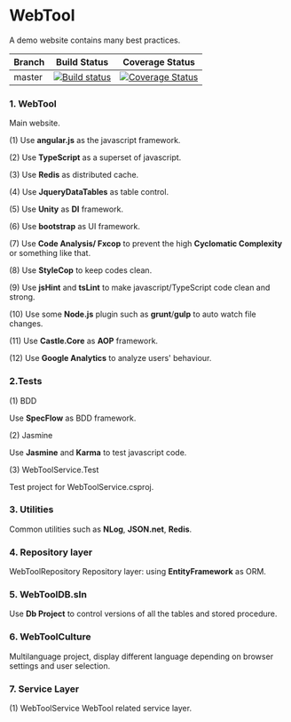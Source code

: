 WebTool
=======

A demo website contains many best practices.

Branch  | Build Status | Coverage Status|
-------- | :------------: | :------------: |
master | [![Build status](https://ci.appveyor.com/api/projects/status/8mk3pyahcejbfduv/branch/master?svg=true)](https://ci.appveyor.com/project/gqy117/webtool/branch/master) | [![Coverage Status](https://coveralls.io/repos/github/gqy117/WebTool/badge.png?branch=master)](https://coveralls.io/github/gqy117/WebTool?branch=master) |

### 1. WebTool
Main website.

(1) Use **angular.js** as the javascript framework.

(2) Use **TypeScript** as a superset of javascript.

(3) Use **Redis** as distributed cache.

(4) Use **JqueryDataTables** as table control.

(5) Use **Unity** as **DI** framework.

(6) Use **bootstrap** as UI framework.

(7) Use **Code Analysis/ Fxcop** to prevent the high **Cyclomatic Complexity** or something like that.

(8) Use **StyleCop** to keep codes clean.

(9) Use **jsHint** and **tsLint** to make javascript/TypeScript code clean and strong.

(10) Use some **Node.js** plugin such as **grunt**/**gulp** to auto watch file changes.

(11) Use **Castle.Core** as **AOP** framework.

(12) Use **Google Analytics** to analyze users' behaviour.

### 2.Tests
(1) BDD

Use **SpecFlow** as BDD framework.

(2) Jasmine

Use **Jasmine** and **Karma** to test javascript code.

(3) WebToolService.Test

Test project for WebToolService.csproj.

### 3. Utilities
Common utilities such as **NLog**, **JSON.net**, **Redis**.

### 4. Repository layer
WebToolRepository
Repository layer: using **EntityFramework** as ORM.

### 5. WebToolDB.sln
Use **Db Project** to control versions of all the tables and stored procedure.

### 6. WebToolCulture
Multilanguage project, display different language depending on browser settings and user selection.

### 7. Service Layer
(1) WebToolService
WebTool related service layer.

